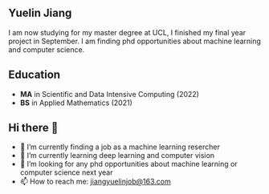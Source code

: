 ## Yuelin Jiang

I am now studying for my master degree at UCL, I finished my final year project in September. I am finding phd opportunities about machine learning and computer science.

## Education 

* **MA** in Scientific and Data Intensive Computing (2022)
* **BS** in Applied Mathematics (2021)

## Hi there 👋

- 🔭 I’m currently finding a job as a machine learning resercher
- 🌱 I’m currently learning deep learning and computer vision
- 🤔 I’m looking for any phd opportunities about machine learning or computer science next year
- 📫 How to reach me: jiangyuelinjob@163.com

<!--
**AquariusJia/AquariusJia** is a ✨ _special_ ✨ repository because its `README.md` (this file) appears on your GitHub profile.

Here are some ideas to get you started:

- 🔭 I’m currently working on ...
- 🌱 I’m currently learning ...
- 👯 I’m looking to collaborate on ...
- 🤔 I’m looking for help with ...
- 💬 Ask me about ...
- 📫 How to reach me: ...
- 😄 Pronouns: ...
- ⚡ Fun fact: ...
-->
